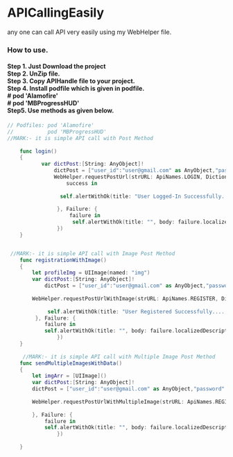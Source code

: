 # APICallingEasily
any one can call API very easily using my WebHelper file.

<h3> How to use. </h3>

<h4> Step 1. Just Download the project </br> 
     Step 2. UnZip file.</br> 
     Step 3. Copy APIHandle file to your project.</br> 
     Step 4. Install podfile which is given in podfile.</br> 
      # pod 'Alamofire'</br> 
      # pod 'MBProgressHUD'</br> 
      Step5. Use methods as given below.
</h4>


```swift
// Podfiles: pod 'Alamofire'
//           pod 'MBProgressHUD'
//MARK:- it is simple API call with Post Method
   
    func login()
    {
           var dictPost:[String: AnyObject]!
               dictPost = ["user_id":"user@gmail.com" as AnyObject,"password":"#@123abc" as AnyObject]
               WebHelper.requestPostUrl(strURL: ApiNames.LOGIN, Dictionary: dictPost, Success:{
                   success in
                
                 self.alertWithOk(title: "User Logged-In Successfully.....", body: "")
                
                }, Failure: {
                    failure in
                     self.alertWithOk(title: "", body: failure.localizedDescription)
                })
    }


 //MARK:- it is simple API call with Image Post Method
    func registrationWithImage()
    {
        let profileImg = UIImage(named: "img")
        var dictPost:[String: AnyObject]!
            dictPost = ["user_id":"user@gmail.com" as AnyObject,"password":"#@123abc" as AnyObject]
        
        WebHelper.requestPostUrlWithImage(strURL: ApiNames.REGISTER, Dictionary: dictPost, AndImage: profileImg!, forImageParameterName: "profile_img", Success: { (success) in
            
             self.alertWithOk(title: "User Registered Successfully.....", body: "")
         }, Failure: {
            failure in
            self.alertWithOk(title: "", body: failure.localizedDescription)
                })
    }
    
     //MARK:- it is simple API call with Multiple Image Post Method
    func sendMultipleImagesWithData()
    {
        let imgArr = [UIImage]()
        var dictPost:[String: AnyObject]!
        dictPost = ["user_id":"user@gmail.com" as AnyObject,"password":"#@123abc" as AnyObject]
        
        WebHelper.requestPostUrlWithMultipleImage(strURL: ApiNames.REGISTER, Dictionary: dictPost, AndImage: imgArr as NSArray, forImageParameterName: "img_arr", Success: { (success) in
            
        }, Failure: {
            failure in
            self.alertWithOk(title: "", body: failure.localizedDescription)
                })
        
    }
    


```
